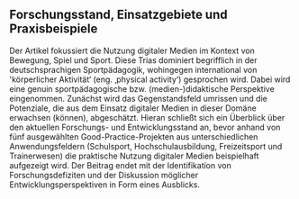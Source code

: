 <!-- filename: 00_Bildungstechnologien_im_Sport.md -->
<!-- title: Bildungstechnologien im Sport -->

<!-- tags: #sport,#spezial,#fachgegenstand -->
<!-- authors: Andreas Hebbel-Seeger, Rolf Kretschmann, Frank Vohle -->

## Forschungsstand, Einsatzgebiete und Praxisbeispiele

Der Artikel fokussiert die Nutzung digitaler Medien im Kontext von Bewegung, Spiel und Sport. Diese Trias dominiert begrifflich in der deutschsprachigen Sportpädagogik, wohingegen international von 'körperlicher Aktivität‘ (eng. ‚physical activity‘) gesprochen wird. Dabei wird eine genuin sportpädagogische bzw. (medien-)didaktische Perspektive eingenommen. Zunächst wird das Gegenstandsfeld umrissen und die Potenziale, die aus dem Einsatz digitaler Medien in dieser Domäne erwachsen (können), abgeschätzt. Hieran schließt sich ein Überblick über den aktuellen Forschungs- und Entwicklungsstand an, bevor anhand von fünf ausgewählten Good-Practice-Projekten aus unterschiedlichen Anwendungsfeldern (Schulsport, Hochschulausbildung, Freizeitsport und Trainerwesen) die praktische Nutzung digitaler Medien beispielhaft aufgezeigt wird. Der Beitrag endet mit der Identifikation von Forschungsdefiziten und der Diskussion möglicher Entwicklungsperspektiven in Form eines Ausblicks.

